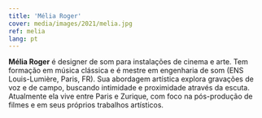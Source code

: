 ```yaml
---
title: 'Mélia Roger'
cover: media/images/2021/melia.jpg
ref: melia
lang: pt
---
```


**Mélia Roger** é designer de som para instalações de cinema e arte. Tem formação em música clássica e é mestre em engenharia de som (ENS Louis-Lumière, Paris, FR). Sua abordagem artística explora gravações de voz e de campo, buscando intimidade e proximidade através da escuta. Atualmente ela vive entre Paris e Zurique, com foco na pós-produção de filmes e em seus próprios trabalhos artísticos.
<br>